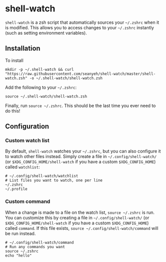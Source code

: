 # shell-watch
`shell-watch` is a zsh script that automatically sources your `~/.zshrc` when it is modified. This allows you to access changes to your `~/.zshrc` instantly (such as setting environment variables).

## Installation

To install

```
mkdir -p ~/.shell-watch && curl "https://raw.githubusercontent.com/seanyeh/shell-watch/master/shell-watch.zsh" -o ~/.shell-watch/shell-watch.zsh
```

Add the following to your `~/.zshrc`:
```
source ~/.shell-watch/shell-watch.zsh
```

Finally, run `source ~/.zshrc`. This should be the last time you ever need to do this!

## Configuration

### Custom watch list
By default, `shell-watch` watches your `~/.zshrc`, but you can also configure it to watch other files instead. 
Simply create a file in `~/.config/shell-watch/` (or `$XDG_CONFIG_HOME/shell-watch` if you have a custom `$XDG_CONFIG_HOME`) called `watchlist`:

```
# ~/.config/shell-watch/watchlist
# List files you want to watch, one per line
~/.zshrc
~/.profile
```

### Custom command
When a change is made to a file on the watch list, `source ~/.zshrc` is run. You can customize this by creating a file in `~/.config/shell-watch/` (or `$XDG_CONFIG_HOME/shell-watch` if you have a custom `$XDG_CONFIG_HOME`) called `command`. If this file exists, `source ~/.config/shell-watch/command` will be run instead.

```
# ~/.config/shell-watch/command
# Run any commands you want
source ~/.zshrc
echo "hello"
```
